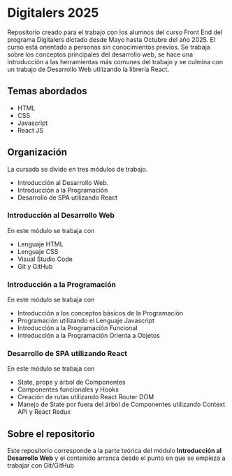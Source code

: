 # Digitalers 2025

Repositorio creado para el trabajo con los alumnos del curso Front End del
programa Digitalers dictado desde Mayo hasta Octubre del año 2025. El curso
está orientado a personas sin conocimientos previos. Se trabaja sobre los
conceptos principales del desarrollo web, se hace una introducción a las
herramientas más comunes del trabajo y se culmina con un trabajo de Desarrollo
Web utilizando la librería React.

## Temas abordados

- HTML
- CSS
- Javascript
- React JS

## Organización

La cursada se divide en tres módulos de trabajo.

- Introducción al Desarrollo Web.
- Introducción a la Programación
- Desarrollo de SPA utilizando React

### Introducción al Desarrollo Web

En este módulo se trabaja con

- Lenguaje HTML
- Lenguaje CSS
- Visual Studio Code
- Git y GitHub

### Introducción a la Programación

En este módulo se trabaja con

- Introducción a los conceptos básicos de la Programación
- Programación utilizando el Lenguaje Javascript
- Introducción a la Programación Funcional
- Introducción a la Programación Orienta a Objetos

### Desarrollo de SPA utilizando React

En este módulo se trabaja con

- State, props y árbol de Componentes
- Componentes funcionales y Hooks
- Creación de rutas utilizando React Router DOM
- Manejo de State por fuera del árbol de Componentes utilizando Context API y
  React Redux

## Sobre el repositorio

Este repositorio corresponde a la parte teórica del módulo <b>Introducción al
Desarrollo Web</b> y el contenido arranca desde el punto en que se empieza a
trabajar con Git/GitHub
